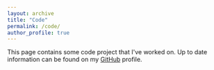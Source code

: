 ```yaml
---
layout: archive
title: "Code"
permalink: /code/
author_profile: true
---
```


This page contains some code project that I've worked on. Up to date information can be found on my <a href='https://scholar.google.it/citations?user=WG9oe0wAAAAJ&hl=en'> <i class="ai ai-github"></i>GitHub</a> profile.




